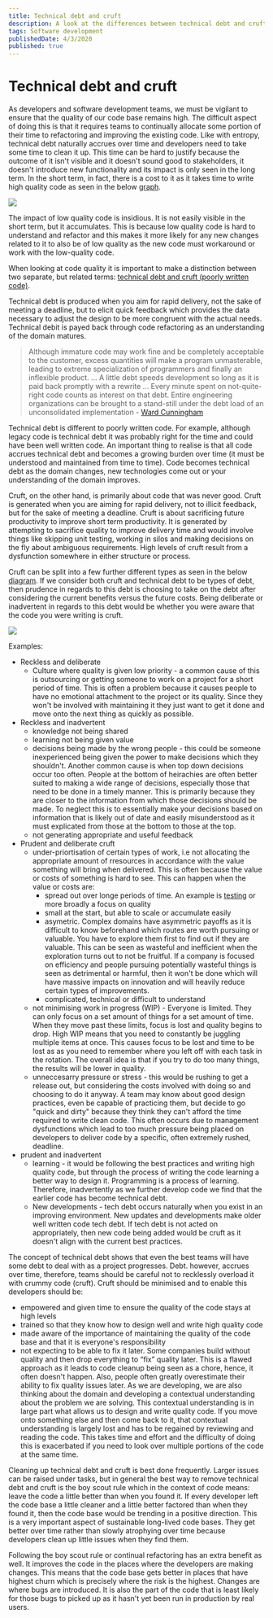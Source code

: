 ```yaml
---
title: Technical debt and cruft
description: A look at the differences between technical debt and cruft. The solutions for resolving them, why technical debt is natural and cruft should be avoided
tags: Software development
publishedDate: 4/3/2020
published: true
---
```


# Technical debt and cruft

As developers and software development teams, we must be vigilant to ensure that the quality of our code base remains high. The difficult aspect of doing this is that it requires teams to continually allocate some portion of their time to refactoring and improving the existing code. Like with entropy, technical debt naturally accrues over time and developers need to take some time to clean it up. This time can be hard to justify because the outcome of it isn't visible and it doesn't sound good to stakeholders, it doesn't introduce new functionality and its impact is only seen in the long term. In the short term, in fact, there is a cost to it as it takes time to write high quality code as seen in the below [graph](https://martinfowler.com/articles/is-quality-worth-cost.html).

<img class="nx-jangular-blog-centered-image" src="/assets/velocity-and-code-quality.png">

The impact of low quality code is insidious. It is not easily visible in the short term, but it accumulates. This is because low quality code is hard to understand and refactor and this makes it more likely for any new changes related to it to also be of low quality as the new code must workaround or work with the low-quality code.

When looking at code quality it is important to make a distinction between two separate, but related terms: [technical debt and cruft (poorly written code)](https://www.youtube.com/watch?v=pqeJFYwnkjE).

Technical debt is produced when you aim for rapid delivery, not the sake of meeting a deadline, but to elicit quick feedback which provides the data necessary to adjust the design to be more congruent with the actual needs. Technical debit is payed back through code refactoring as an understanding of the domain matures.

> Although immature code may work fine and be completely acceptable to the customer, excess quantities will make a program unmasterable, leading to extreme specialization of programmers and finally an inflexible product. ... A little debt speeds development so long as it is paid back promptly with a rewrite ... Every minute spent on not-quite-right code counts as interest on that debt. Entire engineering organizations can be brought to a stand-still under the debt load of an unconsolidated implementation - [Ward Cunningham](http://c2.com/doc/oopsla92.html)

Technical debt is different to poorly written code. For example, although legacy code is technical debt it was probably right for the time and could have been well written code. An important thing to realise is that all code accrues technical debt and becomes a growing burden over time (it must be understood and maintained from time to time). Code becomes technical debt as the domain changes, new technologies come out or your understanding of the domain improves.

Cruft, on the other hand, is primarily about code that was never good. Cruft is generated when you are aiming for rapid delivery, not to illicit feedback, but for the sake of meeting a deadline. Cruft is about sacrificing future productivity to improve short term productivity. It is generated by attempting to sacrifice quality to improve delivery time and would involve things like skipping unit testing, working in silos and making decisions on the fly about ambiguous requirements. High levels of cruft result from a dysfunction somewhere in either structure or process.

Cruft can be split into a few further different types as seen in the below [diagram](https://martinfowler.com/bliki/TechnicalDebtQuadrant.html). If we consider both cruft and technical debt to be types of debt, then prudence in regards to this debt is choosing to take on the debt after considering the current benefits versus the future costs. Being deliberate or inadvertent in regards to this debt would be whether you were aware that the code you were writing is cruft.

<img class="nx-jangular-blog-centered-image" src="/assets/cruft-technical-debt-quadrant.png">

Examples:

- Reckless and deliberate
  -  Culture where quality is given low priority - a common cause of this is outsourcing or getting someone to work on a project for a short period of time. This is often a problem because it causes people to have no emotional attachment to the project or its quality. Since they won't be involved with maintaining it they just want to get it done and move onto the next thing as quickly as possible.
- Reckless and inadvertent 
  - knowledge not being shared 
  - learning not being given value
  - decisions being made by the wrong people - this could be someone inexperienced being given the power to make decisions which they shouldn't. Another common cause is when top down decisions occur too often. People at the bottom of heirachies are often better suited to making a wide range of decisions, especially those that need to be done in a timely manner. This is primarily because they are closer to the information from which those decisions should be made. To neglect this is to essentially make your decisions based on information that is likely out of date and easily misunderstood as it must explicated from those at the bottom to those at the top.
  - not generating appropriate and useful feedback
- Prudent and deliberate cruft
  - under-priortisation of certain types of work, i.e not allocating the appropriate amount of rresources in accordance with the value something will bring when delivered. This is often because the value or costs of something is hard to see. This can happen when the value or costs are:
    - spread out over longe periods of time. An example is [testing](https://scottlee.netlify.com/concepts/regression-death-spiral) or more broadly a focus on quality 
    - small at the start, but able to scale or accumulate easily
    - asymetric. Complex domains have asymmetric payoffs as it is difficult to know beforehand which routes are worth pursuing or valuable. You have to explore them first to find out if they are valuable. This can be seen as wasteful and inefficient when the exploration turns out to not be fruitful. If a company is focused on efficiency and people pursuing potentially wasteful things is seen as detrimental or harmful, then it won't be done which will have massive impacts on innovation and will heavily reduce certain types of improvements.
    - complicated, technical or difficult to understand
  - not minimising work in progress (WIP) - Everyone is limited. They can only focus on a set amount of things for a set amount of time. When they move past these limits, focus is lost and quality begins to drop. High WIP means that you need to constantly be juggling multiple items at once. This causes focus to be lost and time to be lost as as you need to remember where you left off with each task in the rotation. The overall idea is that if you try to do too many things, the results will be lower in quality.
  - unneccesarry pressure or stress - this would be rushing to get a release out, but considering the costs involved with doing so and choosing to do it anyway. A team may know about good design practices, even be capable of practicing them, but decide to go "quick and dirty" because they think they can't afford the time required to write clean code. This often occurs due to management dysfunctions which lead to too much pressure being placed on developers to deliver code by a specific, often extremely rushed, deadline.
- prudent and inadvertent
  - learning - it would be following the best practices and writing high quality code, but through the process of writing the code learning a better way to design it. Programming is a process of learning. Therefore, inadvertently as we further develop code we find that the earlier code has become technical debt. 
  - New developments - tech debt occurs naturally when you exist in an improving environment. New updates and developments make older well written code tech debt. If tech debt is not acted on appropriately, then new code being added would be cruft as it doesn't align with the current best practices.

The concept of technical debt shows that even the best teams will have some debt to deal with as a project progresses. Debt. however, accrues over time, therefore, teams should be careful not to recklessly overload it with crummy code (cruft). Cruft should be minimised and to enable this developers should be:

- empowered and given time to ensure the quality of the code stays at high levels
- trained so that they know how to design well and write high quality code
- made aware of the importance of maintaining the quality of the code base and that it is everyone's responsibility
- not expecting to be able to fix it later. Some companies build without quality and then drop everything to “fix” quality later. This is a flawed approach as it leads to code cleanup being seen as a chore, hence, it often doesn't happen. Also, people often greatly overestimate their ability to fix quality issues later. As we are developing, we are also thinking about the domain and developing a contextual understanding about the problem we are solving. This contextual understanding is in large part what allows us to design and write quality code. If you move onto something else and then come back to it, that contextual understanding is largely lost and has to be regained by reviewing and reading the code. This takes time and effort and the difficulty of doing this is exacerbated if you need to look over multiple portions of the code at the same time.

Cleaning up technical debt and cruft is best done frequently. Larger issues can be raised under tasks, but in general the best way to remove technical debt and cruft is the boy scout rule which in the context of code means: leave the code a little better than when you found it. If every developer left the code base a little cleaner and a little better factored than when they found it, then the code base would be trending in a positive direction. This is a very important aspect of sustainable long-lived code bases. They get better over time rather than slowly atrophying over time because developers clean up little issues when they find them.

Following the boy scout rule or continual refactoring has an extra benefit as well. It improves the code in the places where the developers are making changes. This means that the code base gets better in places that have highest churn which is precisely where the risk is the highest. Changes are where bugs are introduced. It is also the part of the code that is least likely for those bugs to picked up as it hasn't yet been run in production by real users.

